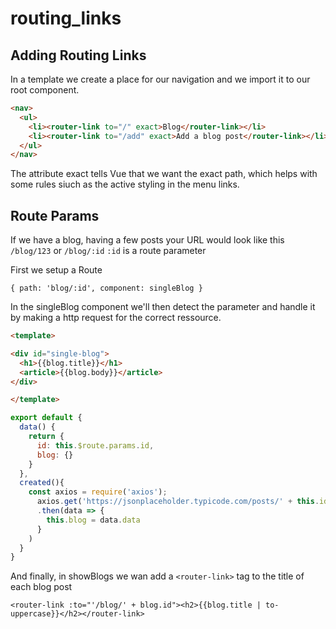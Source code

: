 # routing_links

## Adding Routing Links

In a template we create a place for our navigation and we import it to our root component.

```html
<nav>
  <ul>
    <li><router-link to="/" exact>Blog</router-link></li>
    <li><router-link to="/add" exact>Add a blog post</router-link></li>
  </ul>
</nav>
```

The attribute exact tells Vue that we want the exact path, which helps with some rules siuch as the active styling in the menu links.

## Route Params

If we have a blog, having a few posts your URL would look like this `/blog/123` or `/blog/:id`
`:id` is a route parameter

First we setup a Route

`{ path: 'blog/:id', component: singleBlog }`

In the singleBlog component we'll then detect the parameter and handle it by making a http request for the correct ressource.

```html
<template>

<div id="single-blog">
  <h1>{{blog.title}}</h1>
  <article>{{blog.body}}</article>
</div>

</template>
```

```js
export default {
  data() {
    return {
      id: this.$route.params.id,
      blog: {}
    }
  },
  created(){
    const axios = require('axios');
      axios.get('https://jsonplaceholder.typicode.com/posts/' + this.id, { crossdomain: true })
      .then(data => {
        this.blog = data.data
      }
    )
  }
}
```

And finally, in showBlogs we wan add a `<router-link>` tag to the title of each blog post

`<router-link :to="'/blog/' + blog.id"><h2>{{blog.title | to-uppercase}}</h2></router-link>`
